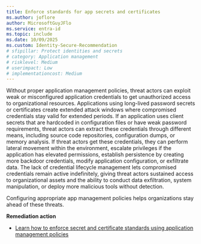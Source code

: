 ```yaml
---
title: Enforce standards for app secrets and certificates
ms.author: joflore
author: MicrosoftGuyJFlo
ms.service: entra-id
ms.topic: include
ms.date: 10/09/2025
ms.custom: Identity-Secure-Recommendation
# sfipillar: Protect identities and secrets
# category: Application management
# risklevel: Medium
# userimpact: Low
# implementationcost: Medium
---
```

Without proper application management policies, threat actors can exploit weak or misconfigured application credentials to get unauthorized access to organizational resources. Applications using long-lived password secrets or certificates create extended attack windows where compromised credentials stay valid for extended periods. If an application uses client secrets that are hardcoded in configuration files or have weak password requirements, threat actors can extract these credentials through different means, including source code repositories, configuration dumps, or memory analysis. If threat actors get these credentials, they can perform lateral movement within the environment, escalate privileges if the application has elevated permissions, establish persistence by creating more backdoor credentials, modify application configuration, or exfiltrate data. The lack of credential lifecycle management lets compromised credentials remain active indefinitely, giving threat actors sustained access to organizational assets and the ability to conduct data exfiltration, system manipulation, or deploy more malicious tools without detection. 

Configuring appropriate app management policies helps organizations stay ahead of these threats.

**Remediation action**

- [Learn how to enforce secret and certificate standards using application management policies](/entra/identity/enterprise-apps/tutorial-enforce-secret-standards)

